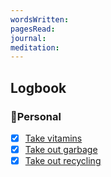 ```yaml
---
wordsWritten: 
pagesRead: 
journal: 
meditation:
---
```



## Logbook

### 🏡Personal
- [x] [Take vitamins](things:///show?id=6xCzf6N8jadCEg4fmniehY)
- [x] [Take out garbage](things:///show?id=BVeSsuDGDkfttDGcqK5VPU)
- [x] [Take out recycling](things:///show?id=5sWjevBHL3zcAik3nxf6Yi)